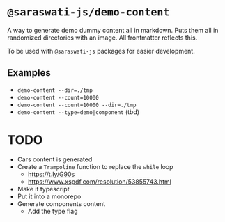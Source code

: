 # `@saraswati-js/demo-content`
A way to generate demo dummy content all in markdown. Puts them all in randomized directories with an image. All frontmatter reflects this.

To be used with `@saraswati-js` packages for easier development.

## Examples
* `demo-content --dir=./tmp`
* `demo-content --count=10000`
* `demo-content --count=10000 --dir=./tmp`
* `demo-content --type=demo|component` (tbd)

# TODO
* Cars content is generated
* Create a `Trampoline` function to replace the `while` loop
	- https://t.ly/G90s
	- https://www.xspdf.com/resolution/53855743.html
* Make it typescript
* Put it into a monorepo
* Generate components content
	- Add the type flag